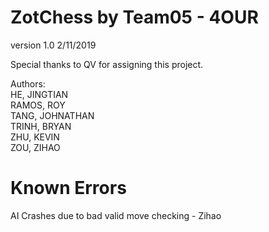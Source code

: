 # ZotChess by Team05 - 4OUR

version 1.0
2/11/2019

Special thanks to QV for assigning this project.

Authors:  
HE, JINGTIAN  
RAMOS, ROY  
TANG, JOHNATHAN  
TRINH, BRYAN  
ZHU, KEVIN  
ZOU, ZIHAO  


# Known Errors
AI Crashes due to bad valid move checking - Zihao
